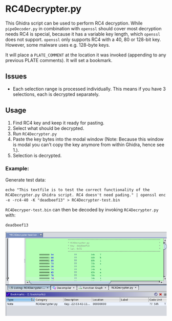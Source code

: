 # RC4Decrypter.py

This Ghidra script can be used to perform RC4 decryption.
While `pipeDecoder.py` in combination with `openssl` should cover most decryption
needs RC4 is special, because it has a variable key length, which `openssl` does
not support. `openssl` only supports RC4 with a 40, 80 or 128-bit key. However,
some malware uses e.g. 128-byte keys.

It will place a `PLATE_COMMENT` at the location it was invoked (appending to any previous PLATE comments). It will set a bookmark.

## Issues

- Each selection range is processed individually. This means if you have 3 selections, each is decrypted separately.

## Usage

1. Find RC4 key and keep it ready for pasting.
2. Select what should be decrypted.
3. Run `RC4Decrypter.py`
4. Paste the key bytes into the modal window (Note: Because this window is modal you can't copy the key anymore from within Ghidra, hence see 1.).
5. Selection is decrypted.

### Example:

Generate test data:

```
echo "This textfile is to test the correct functionality of the RC4Decrypter.py Ghidra script. RC4 doesn't need pading." | openssl enc -e -rc4-40 -K "deadbeef13" > RC4Decrypter-test.bin
```

`RC4Decryper-test.bin` can then be decoded by invoking `RC4Decrypter.py` with:

```
deadbeef13
```

![Example of RC4Decrypter.py annotation in Ghidra](RC4Decrypter.png)


